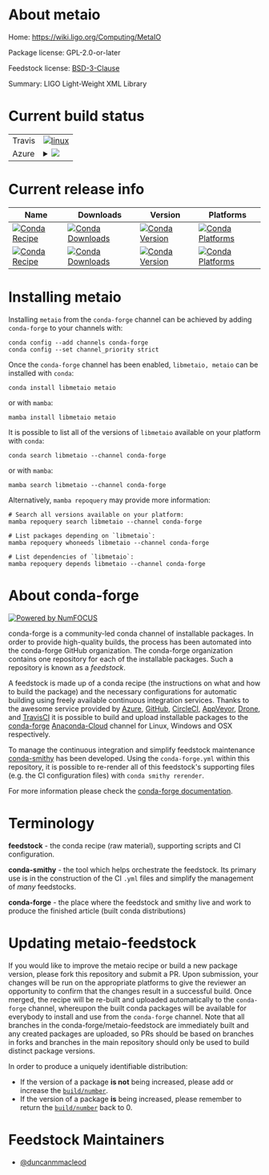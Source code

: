 About metaio
============

Home: https://wiki.ligo.org/Computing/MetaIO

Package license: GPL-2.0-or-later

Feedstock license: [BSD-3-Clause](https://github.com/conda-forge/metaio-feedstock/blob/main/LICENSE.txt)

Summary: LIGO Light-Weight XML Library

Current build status
====================


<table><tr>
    <td>Travis</td>
    <td>
      <a href="https://app.travis-ci.com/conda-forge/metaio-feedstock">
        <img alt="linux" src="https://img.shields.io/travis/com/conda-forge/metaio-feedstock/main.svg?label=Linux">
      </a>
    </td>
  </tr>
    
  <tr>
    <td>Azure</td>
    <td>
      <details>
        <summary>
          <a href="https://dev.azure.com/conda-forge/feedstock-builds/_build/latest?definitionId=627&branchName=main">
            <img src="https://dev.azure.com/conda-forge/feedstock-builds/_apis/build/status/metaio-feedstock?branchName=main">
          </a>
        </summary>
        <table>
          <thead><tr><th>Variant</th><th>Status</th></tr></thead>
          <tbody><tr>
              <td>linux_64</td>
              <td>
                <a href="https://dev.azure.com/conda-forge/feedstock-builds/_build/latest?definitionId=627&branchName=main">
                  <img src="https://dev.azure.com/conda-forge/feedstock-builds/_apis/build/status/metaio-feedstock?branchName=main&jobName=linux&configuration=linux%20linux_64_" alt="variant">
                </a>
              </td>
            </tr><tr>
              <td>linux_aarch64</td>
              <td>
                <a href="https://dev.azure.com/conda-forge/feedstock-builds/_build/latest?definitionId=627&branchName=main">
                  <img src="https://dev.azure.com/conda-forge/feedstock-builds/_apis/build/status/metaio-feedstock?branchName=main&jobName=linux&configuration=linux%20linux_aarch64_" alt="variant">
                </a>
              </td>
            </tr><tr>
              <td>linux_ppc64le</td>
              <td>
                <a href="https://dev.azure.com/conda-forge/feedstock-builds/_build/latest?definitionId=627&branchName=main">
                  <img src="https://dev.azure.com/conda-forge/feedstock-builds/_apis/build/status/metaio-feedstock?branchName=main&jobName=linux&configuration=linux%20linux_ppc64le_" alt="variant">
                </a>
              </td>
            </tr><tr>
              <td>osx_64</td>
              <td>
                <a href="https://dev.azure.com/conda-forge/feedstock-builds/_build/latest?definitionId=627&branchName=main">
                  <img src="https://dev.azure.com/conda-forge/feedstock-builds/_apis/build/status/metaio-feedstock?branchName=main&jobName=osx&configuration=osx%20osx_64_" alt="variant">
                </a>
              </td>
            </tr><tr>
              <td>osx_arm64</td>
              <td>
                <a href="https://dev.azure.com/conda-forge/feedstock-builds/_build/latest?definitionId=627&branchName=main">
                  <img src="https://dev.azure.com/conda-forge/feedstock-builds/_apis/build/status/metaio-feedstock?branchName=main&jobName=osx&configuration=osx%20osx_arm64_" alt="variant">
                </a>
              </td>
            </tr><tr>
              <td>win_64</td>
              <td>
                <a href="https://dev.azure.com/conda-forge/feedstock-builds/_build/latest?definitionId=627&branchName=main">
                  <img src="https://dev.azure.com/conda-forge/feedstock-builds/_apis/build/status/metaio-feedstock?branchName=main&jobName=win&configuration=win%20win_64_" alt="variant">
                </a>
              </td>
            </tr>
          </tbody>
        </table>
      </details>
    </td>
  </tr>
</table>

Current release info
====================

| Name | Downloads | Version | Platforms |
| --- | --- | --- | --- |
| [![Conda Recipe](https://img.shields.io/badge/recipe-libmetaio-green.svg)](https://anaconda.org/conda-forge/libmetaio) | [![Conda Downloads](https://img.shields.io/conda/dn/conda-forge/libmetaio.svg)](https://anaconda.org/conda-forge/libmetaio) | [![Conda Version](https://img.shields.io/conda/vn/conda-forge/libmetaio.svg)](https://anaconda.org/conda-forge/libmetaio) | [![Conda Platforms](https://img.shields.io/conda/pn/conda-forge/libmetaio.svg)](https://anaconda.org/conda-forge/libmetaio) |
| [![Conda Recipe](https://img.shields.io/badge/recipe-metaio-green.svg)](https://anaconda.org/conda-forge/metaio) | [![Conda Downloads](https://img.shields.io/conda/dn/conda-forge/metaio.svg)](https://anaconda.org/conda-forge/metaio) | [![Conda Version](https://img.shields.io/conda/vn/conda-forge/metaio.svg)](https://anaconda.org/conda-forge/metaio) | [![Conda Platforms](https://img.shields.io/conda/pn/conda-forge/metaio.svg)](https://anaconda.org/conda-forge/metaio) |

Installing metaio
=================

Installing `metaio` from the `conda-forge` channel can be achieved by adding `conda-forge` to your channels with:

```
conda config --add channels conda-forge
conda config --set channel_priority strict
```

Once the `conda-forge` channel has been enabled, `libmetaio, metaio` can be installed with `conda`:

```
conda install libmetaio metaio
```

or with `mamba`:

```
mamba install libmetaio metaio
```

It is possible to list all of the versions of `libmetaio` available on your platform with `conda`:

```
conda search libmetaio --channel conda-forge
```

or with `mamba`:

```
mamba search libmetaio --channel conda-forge
```

Alternatively, `mamba repoquery` may provide more information:

```
# Search all versions available on your platform:
mamba repoquery search libmetaio --channel conda-forge

# List packages depending on `libmetaio`:
mamba repoquery whoneeds libmetaio --channel conda-forge

# List dependencies of `libmetaio`:
mamba repoquery depends libmetaio --channel conda-forge
```


About conda-forge
=================

[![Powered by
NumFOCUS](https://img.shields.io/badge/powered%20by-NumFOCUS-orange.svg?style=flat&colorA=E1523D&colorB=007D8A)](https://numfocus.org)

conda-forge is a community-led conda channel of installable packages.
In order to provide high-quality builds, the process has been automated into the
conda-forge GitHub organization. The conda-forge organization contains one repository
for each of the installable packages. Such a repository is known as a *feedstock*.

A feedstock is made up of a conda recipe (the instructions on what and how to build
the package) and the necessary configurations for automatic building using freely
available continuous integration services. Thanks to the awesome service provided by
[Azure](https://azure.microsoft.com/en-us/services/devops/), [GitHub](https://github.com/),
[CircleCI](https://circleci.com/), [AppVeyor](https://www.appveyor.com/),
[Drone](https://cloud.drone.io/welcome), and [TravisCI](https://travis-ci.com/)
it is possible to build and upload installable packages to the
[conda-forge](https://anaconda.org/conda-forge) [Anaconda-Cloud](https://anaconda.org/)
channel for Linux, Windows and OSX respectively.

To manage the continuous integration and simplify feedstock maintenance
[conda-smithy](https://github.com/conda-forge/conda-smithy) has been developed.
Using the ``conda-forge.yml`` within this repository, it is possible to re-render all of
this feedstock's supporting files (e.g. the CI configuration files) with ``conda smithy rerender``.

For more information please check the [conda-forge documentation](https://conda-forge.org/docs/).

Terminology
===========

**feedstock** - the conda recipe (raw material), supporting scripts and CI configuration.

**conda-smithy** - the tool which helps orchestrate the feedstock.
                   Its primary use is in the construction of the CI ``.yml`` files
                   and simplify the management of *many* feedstocks.

**conda-forge** - the place where the feedstock and smithy live and work to
                  produce the finished article (built conda distributions)


Updating metaio-feedstock
=========================

If you would like to improve the metaio recipe or build a new
package version, please fork this repository and submit a PR. Upon submission,
your changes will be run on the appropriate platforms to give the reviewer an
opportunity to confirm that the changes result in a successful build. Once
merged, the recipe will be re-built and uploaded automatically to the
`conda-forge` channel, whereupon the built conda packages will be available for
everybody to install and use from the `conda-forge` channel.
Note that all branches in the conda-forge/metaio-feedstock are
immediately built and any created packages are uploaded, so PRs should be based
on branches in forks and branches in the main repository should only be used to
build distinct package versions.

In order to produce a uniquely identifiable distribution:
 * If the version of a package **is not** being increased, please add or increase
   the [``build/number``](https://docs.conda.io/projects/conda-build/en/latest/resources/define-metadata.html#build-number-and-string).
 * If the version of a package **is** being increased, please remember to return
   the [``build/number``](https://docs.conda.io/projects/conda-build/en/latest/resources/define-metadata.html#build-number-and-string)
   back to 0.

Feedstock Maintainers
=====================

* [@duncanmmacleod](https://github.com/duncanmmacleod/)

